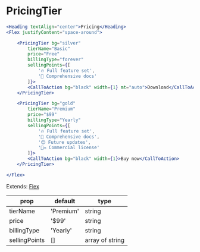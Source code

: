 # PricingTier

```.jsx
<Heading textAlign="center">Pricing</Heading>
<Flex justifyContent="space-around">

    <PricingTier bg="silver"
        tierName="Basic"
        price="Free"
        billingType="forever"
        sellingPoints={[
            '🔥 Full feature set',
            '📑 Comprehensive docs'
        ]}>
        <CallToAction bg="black" width={1} mt="auto">Download</CallToAction>
    </PricingTier>

    <PricingTier bg="gold"
        tierName="Premium"
        price="$99"
        billingType="Yearly"
        sellingPoints={[
            '🔥 Full feature set',
            '📑 Comprehensive docs',
            '😌 Future updates',
            '👩‍⚖️ Commercial license'
        ]}>
        <CallToAction bg="black" width={1}>Buy now</CallToAction>
    </PricingTier>

</Flex>
```

Extends: [Flex](https://jxnblk.com/rebass/components/Flex)

| prop          | default   | type            |
| ------------- | --------- | --------------- |
| tierName      | 'Premium' | string          |
| price         | '$99'     | string          |
| billingType   | 'Yearly'  | string          |
| sellingPoints | []        | array of string |